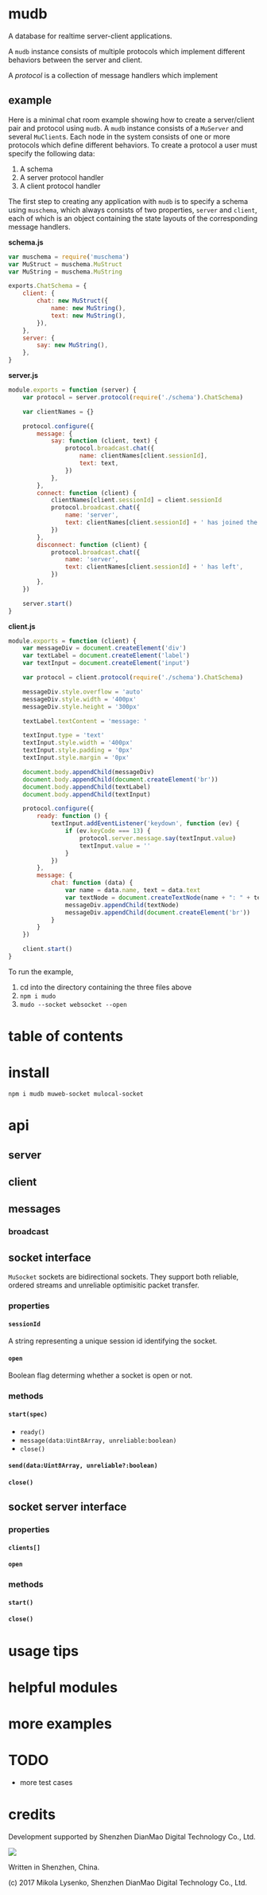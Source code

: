 # mudb
A database for realtime server-client applications.

A `mudb` instance consists of multiple protocols which implement different behaviors between the server and client.

A *protocol* is a collection of message handlers which implement

## example
Here is a minimal chat room example showing how to create a server/client pair and protocol using `mudb`.  A `mudb` instance consists of a `MuServer` and several `MuClient`s.  Each node in the system consists of one or more protocols which define different behaviors.  To create a protocol a user must specify the following data:

1. A schema
2. A server protocol handler
3. A client protocol handler

The first step to creating any application with `mudb` is to specify a schema using `muschema`, which always consists of two properties, `server` and `client`, each of which is an object containing the state layouts of the corresponding message handlers.

**schema.js**

```javascript
var muschema = require('muschema')
var MuStruct = muschema.MuStruct
var MuString = muschema.MuString

exports.ChatSchema = {
    client: {
        chat: new MuStruct({
            name: new MuString(),
            text: new MuString(),
        }),
    },
    server: {
        say: new MuString(),
    },
}
```

**server.js**

```javascript
module.exports = function (server) {
    var protocol = server.protocol(require('./schema').ChatSchema)

    var clientNames = {}

    protocol.configure({
        message: {
            say: function (client, text) {
                protocol.broadcast.chat({
                    name: clientNames[client.sessionId],
                    text: text,
                })
            },
        },
        connect: function (client) {
            clientNames[client.sessionId] = client.sessionId
            protocol.broadcast.chat({
                name: 'server',
                text: clientNames[client.sessionId] + ' has joined the channel',
            })
        },
        disconnect: function (client) {
            protocol.broadcast.chat({
                name: 'server',
                text: clientNames[client.sessionId] + ' has left',
            })
        },
    })

    server.start()
}
```

**client.js**

```javascript
module.exports = function (client) {
    var messageDiv = document.createElement('div')
    var textLabel = document.createElement('label')
    var textInput = document.createElement('input')

    var protocol = client.protocol(require('./schema').ChatSchema)

    messageDiv.style.overflow = 'auto'
    messageDiv.style.width = '400px'
    messageDiv.style.height = '300px'

    textLabel.textContent = 'message: '

    textInput.type = 'text'
    textInput.style.width = '400px'
    textInput.style.padding = '0px'
    textInput.style.margin = '0px'

    document.body.appendChild(messageDiv)
    document.body.appendChild(document.createElement('br'))
    document.body.appendChild(textLabel)
    document.body.appendChild(textInput)

    protocol.configure({
        ready: function () {
            textInput.addEventListener('keydown', function (ev) {
                if (ev.keyCode === 13) {
                    protocol.server.message.say(textInput.value)
                    textInput.value = ''
                }
            })
        },
        message: {
            chat: function (data) {
                var name = data.name, text = data.text
                var textNode = document.createTextNode(name + ": " + text)
                messageDiv.appendChild(textNode)
                messageDiv.appendChild(document.createElement('br'))
            }
        }
    })

    client.start()
}
```

To run the example,

1. cd into the directory containing the three files above
2. `npm i mudo`
3. `mudo --socket websocket --open`

# table of contents

# install #
```
npm i mudb muweb-socket mulocal-socket
```

# api #

## server ##

## client ##

## messages ##

### broadcast ###

## socket interface ##

`MuSocket` sockets are bidirectional sockets.  They support both reliable, ordered streams and unreliable optimisitic packet transfer.

### properties ###

#### `sessionId` ####
A string representing a unique session id identifying the socket.

#### `open` ####
Boolean flag determing whether a socket is open or not.

### methods ###

#### `start(spec)` ####

* `ready()`
* `message(data:Uint8Array, unreliable:boolean)`
* `close()`

#### `send(data:Uint8Array, unreliable?:boolean)` ####

#### `close()` ####

## socket server interface ##

### properties ###

#### `clients[]` ####

#### `open` ####

### methods ###

#### `start()` ####

#### `close()` ####

# usage tips #

# helpful modules #

# more examples #

# TODO #

* more test cases

# credits
Development supported by Shenzhen DianMao Digital Technology Co., Ltd.

<img src="https://raw.githubusercontent.com/mikolalysenko/mudb/master/img/logo.png" />

Written in Shenzhen, China.

(c) 2017 Mikola Lysenko, Shenzhen DianMao Digital Technology Co., Ltd.
